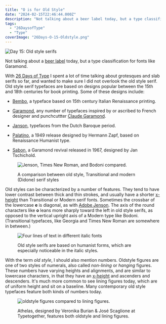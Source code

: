 ```yaml
---
title: "O is for Old Style"
date: "2024-02-15T22:46:44.000Z"
description: "Not talking about a beer label today, but a type classification for fonts like Garamond."
tags: 
  - "26DaysofType"
  - "Type"
coverImage: "26Days-O-15-Oldstyle.png"
---
```


![Day 15: Old style serifs](images/26Days-O-15-Oldstyle-1024x576.png)

Not talking about a [beer label](https://www.beeradvocate.com/beer/profile/447/1727/) today, but a type classification for fonts like Garamond.

With [26 Days of Type](https://nicksimson.com/26-days-of-type/) I spent a lot of time talking about grotesques and slab serifs so far, and wanted to make sure I did not overlook the old style serif. Old style serif typefaces are based on designs popular between the 15th and 18th centuries for book printing. Some of these designs include:

- [Bembo](https://en.wikipedia.org/wiki/Bembo), a typeface based on 15th century Italian Renaissance printing.

- [Garamond](https://en.wikipedia.org/wiki/Garamond), any number of typefaces inspired by or ascribed to French designer and punchcuttter [Claude Garamond](https://en.wikipedia.org/wiki/Claude_Garamond).

- [Janson](https://en.wikipedia.org/wiki/Janson), typefaces from the Dutch Baroque period.

- [Palatino](https://en.wikipedia.org/wiki/Palatino), a 1949 release designed by Hermann Zapf, based on Renaissance Humanist type.

- [Sabon](https://en.wikipedia.org/wiki/Sabon), a Garamond revival released in 1967, designed by Jan Tschichold.

<figure>

![Jenson, Times New Roman, and Bodoni compared.](images/26Days-O-Oldstyle-compared-to-Transitional-Modern-1024x987.png)

<figcaption>

A comparison between old style, Transitional and modern (Didone) serif styles

</figcaption>

</figure>

Old styles can be characterized by a number of features. They tend to have lower contrast between thick and thin strokes, and usually have a shorter [x-height](https://en.wikipedia.org/wiki/X-height) than Transitional or Modern serif fonts. Sometimes the crossbar of the lowercase **e** is diagonal, as with [Adobe Jenson](https://fonts.adobe.com/fonts/adobe-jenson). The axis of the round characters like **o** leans more sharply toward the left in old style serifs, as opposed to the vertical upright axis of a Modern type like Bodoni. (Transitional typefaces, like Georgia and Times New Roman are somewhere in between.)

<figure>

![Four lines of text in different italic fonts](images/26Days-O-Oldstyle-Italics-1024x576.png)

<figcaption>

Old style serifs are based on humanist forms, which are especially noticeable in the italic styles.

</figcaption>

</figure>

With the term _old style_, I should also mention numbers. Oldstyle figures are one of two styles of numerals, also called _non-lining_ or _hanging_ figures. These numbers have varying heights and alignments, and are similar to lowercase characters, in that they have an [x-height](https://en.wikipedia.org/wiki/X-height) and ascenders and descenders. It's much more common to see lining figures today, which are of uniform height and sit on a baseline. Many contemporary old style typefaces feature both kinds of numbers today.

<figure>

![oldstyle figures compared to lining figures.](images/26Days-O-Oldstyle-numerals.png)

<figcaption>

Athelas, designed by Veronika Burian & José Scaglione at Typetogether, features both oldstyle and lining figures.

</figcaption>

</figure>
